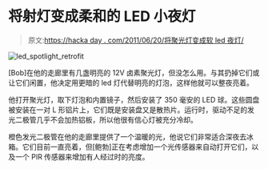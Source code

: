 # 将射灯变成柔和的 LED 小夜灯

> 原文:[https://hacka day . com/2011/06/20/将聚光灯变成软 led 夜灯/](https://hackaday.com/2011/06/20/turning-spotlights-into-soft-led-nightlights/)

![led_spotlight_retrofit](../Images/e1ae1f7524e68dd8c1766d3de8d486a0.png "led_spotlight_retrofit")

[Bob]在他的走廊里有几盏明亮的 12V 卤素聚光灯，但没怎么用。与其扔掉它们或让它们闲置，他决定用更暗的 led 灯代替明亮的灯泡，这样他就可以整夜亮着。

他打开聚光灯，取下灯泡和内置镜子，然后安装了 350 毫安的 LED 球。这些圆盘被安装在一对 L 形铝片上，它们既是安装盘又是散热片。运行时，驱动不足的发光二极管几乎不会加热铝板，所以他很有信心灯被充分冷却。

橙色发光二极管在他的走廊里提供了一个温暖的光，他说它们非常适合深夜去冰箱。它们目前一直亮着，但[鲍勃]正在考虑增加一个光传感器来自动打开它们，以及一个 PIR 传感器来增加有人经过时的亮度。